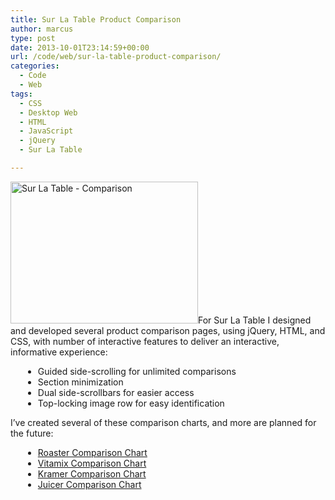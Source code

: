 ```yaml
---
title: Sur La Table Product Comparison
author: marcus
type: post
date: 2013-10-01T23:14:59+00:00
url: /code/web/sur-la-table-product-comparison/
categories:
  - Code
  - Web
tags:
  - CSS
  - Desktop Web
  - HTML
  - JavaScript
  - jQuery
  - Sur La Table

---
```

[<img class="alignleft wp-image-337 size-medium" src="http://alexmarc.us/wp-content/uploads/2014/01/SurLaTable_Comparison-300x227.png" alt="Sur La Table - Comparison" width="300" height="227" />][1]For Sur La Table I designed and developed several product comparison pages, using jQuery, HTML, and CSS, with number of interactive features to deliver an interactive, informative experience:

<ul style="position: relative; left: 20px;">
  <li>
    Guided side-scrolling for unlimited comparisons
  </li>
  <li>
    Section minimization
  </li>
  <li>
    Dual side-scrollbars for easier access
  </li>
  <li>
    Top-locking image row for easy identification
  </li>
</ul>

I&#8217;ve created several of these comparison charts, and more are planned for the future:

<ul style="position: relative; left: 20px;">
  <li>
    <a class="right" href="http://www.surlatable.com/category/cat1980974/" target="_blank">Roaster Comparison Chart</a>
  </li>
  <li>
    <a class="right" href="http://www.surlatable.com/category/cat1931564/" target="_blank">Vitamix Comparison Chart</a>
  </li>
  <li>
    <a class="right" href="http://www.surlatable.com/category/cat2250852/" target="_blank">Kramer Comparison Chart</a>
  </li>
  <li>
    <a class="right" href="http://www.surlatable.com/category/cat2065862/" target="_blank">Juicer Comparison Chart</a>
  </li>
</ul>

 [1]: http://www.surlatable.com/category/cat1980974/